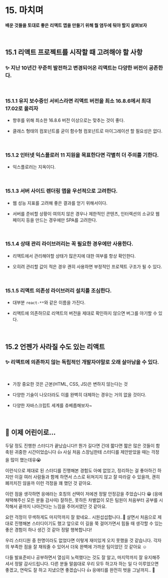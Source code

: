 # 15. 마치며

**배운 것들을 토대로 좋은 리액트 앱을 만들기 위해 뭘 염두에 둬야 할지 살펴보자**

<br>

## 15.1 리액트 프로젝트를 시작할 때 고려해야 할 사항

### ✨ 지난 10년간 꾸준히 발전하고 변경되어온 리액트는 다양한 버전이 공존한다.

<br>

### 15.1.1 유지 보수중인 서비스라면 리액트 버전을 최소 16.8.6에서 최대 17.02로 올리자

- 향후를 위해 최소한 16.8.6 버전 이상으로는 맞추는 것이 좋다.

- 클래스 형태의 컴포넌트를 굳이 함수형 컴포넌트로 마이그레이션 할 필요성은 없다.

<br>

### 15.1.2 인터넷 익스플로러 11 지원을 목표한다면 각별히 더 주의를 기한다.

- 익스플로러는 지옥이다.

<br>

### 15.1.3 서버 사이드 렌더링 앱을 우선적으로 고려한다.

- 웹 성능 지표를 고려해 좋은 결과를 얻기 위해서이다.

- 서버를 준비할 상황이 여의치 않은 경우나 제한적인 콘텐츠, 인터렉션의 소규모 웹 페이지 등을 만드는 경우에만 SPA를 고려한다.

<br>

### 15.1.4 상태 관리 라이브러리는 꼭 필요한 경우에만 사용한다.

- 리액트에서 관리해야할 상태가 많은지에 대한 여부를 항상 확인한다.

- 오히려 관리할 값이 적은 경우 괜히 사용하면 부정적인 프로젝트 구조가 될 수 있다.

<br>

### 15.1.5 리액트 의존성 라이브러리 설치를 조심한다.

- 대부분 `react-**`와 같은 이름을 가진다.

- 리액트에 의존하므로 리액트의 버전을 제대로 확인하지 않으면 버그를 야기할 수 있다.

<br>

## 15.2 언젠가 사라질 수도 있는 리액트

### ✨ 리액트에 의존하지 않는 독립적인 개발자야말로 오래 살아남을 수 있다.

<br>

- 가장 중요한 것은 근본(HTML, CSS, JS)은 변하지 않는다는 것

- 다양한 기술이 나오더라도 이를 완벽히 대체하는 경우는 거의 없을 것이다.

- 다양한 자바스크립트 세계를 츄베릅해보자~

<br>

## 🧒 이제 어린이로...

두달 정도 진행한 스터디가 끝났습니다!! 뭔가 길다면 긴데 짧다면 짧은 많은 것들이 함축된 귀중한 시간이었습니다 👍 사실 처음 스장님한테 스터디를 제안받았을 때는 걱정을 많이 했는데유😭

이런식으로 제대로 된 스터디를 진행해본 경험도 아예 없었고, 정리하는 걸 좋아하긴 하지만 이걸 여러 사람들과 함께 하면서 스스로 뒤쳐지지 않고 잘 따라갈 수 있을까, 괜히 폐끼치진 않을까 이런 걱정을 꽤 했던 것 같아요.

이런 점을 생각하면 응애라는 호칭의 선택이 저에겐 정말 안정감을 주었습니다 😁 (응애 채택해주신 모든 분들 감사띠) 잘하든, 못하든 차별없이 모든 팀원이 처음부터 공부를 시작해서 끝까지 나아간다는 느낌을 주어서였던 것 같아요.

요런 걱정이 무색하게도 마지막까지 잘 왔네요.. 시원섭섭합니다..🤣 살면서 처음으로 제대로 진행해본 스터디이기도 했고 앞으로 이 길을 쭉 걸어가면서 힘들 때 생각할 수 있는 좋은 경험이 하나 생긴 것 같아 정말 행복합니다!

우리 스터디원 중 한명이라도 없었다면 이렇게 재미있게 오지 못했을 것 같습니다. 각자의 부족한 점을 잘 채워줄 수 있어서 더욱 완벽에 가까운 팀이었던 것 같아요 ☺️

다들 발표준비나 공부하면서 열심히 노력했다는 것도 잘 알고, 마지막까지 잘 유지해주셔서 정말 감사드립니다. 다른 분들 말씀대로 우리 모두 하고자 하는 일 다 이루었으면 좋겠고, 연락도 잘 하고 지냈으면 좋겠습니다 👍 응애티를 완전히 벗을 그날까지.. 👶

